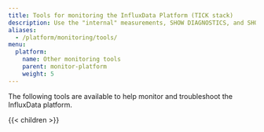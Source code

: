 ```yaml
---
title: Tools for monitoring the InfluxData Platform (TICK stack)
description: Use the "internal" measurements, SHOW DIAGNOSTICS, and SHOW STATS to monitor your InfluxData Platform.
aliases:
  - /platform/monitoring/tools/
menu:
  platform:
    name: Other monitoring tools
    parent: monitor-platform
    weight: 5
---
```


The following tools are available to help monitor and troubleshoot the InfluxData platform.

{{< children >}}
